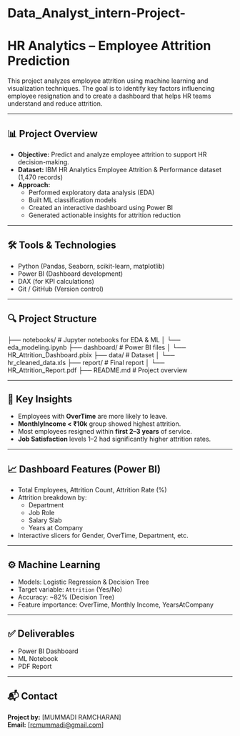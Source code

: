 # Data_Analyst_intern-Project-
# HR Analytics – Employee Attrition Prediction

This project analyzes employee attrition using machine learning and visualization techniques. The goal is to identify key factors influencing employee resignation and to create a dashboard that helps HR teams understand and reduce attrition.

---

## 📊 Project Overview

- **Objective:** Predict and analyze employee attrition to support HR decision-making.
- **Dataset:** IBM HR Analytics Employee Attrition & Performance dataset (1,470 records)
- **Approach:** 
  - Performed exploratory data analysis (EDA)
  - Built ML classification models
  - Created an interactive dashboard using Power BI
  - Generated actionable insights for attrition reduction

---

## 🛠 Tools & Technologies

- Python (Pandas, Seaborn, scikit-learn, matplotlib)
- Power BI (Dashboard development)
- DAX (for KPI calculations)
- Git / GitHub (Version control)

---

## 🔍 Project Structure
├── notebooks/ # Jupyter notebooks for EDA & ML
│ └── eda_modeling.ipynb
├── dashboard/ # Power BI files
│ └── HR_Attrition_Dashboard.pbix
├── data/ # Dataset
│ └── hr_cleaned_data.xls
├── report/ # Final report
│ └── HR_Attrition_Report.pdf
├── README.md # Project overview

---

## 🧠 Key Insights

- Employees with **OverTime** are more likely to leave.
- **MonthlyIncome < ₹10k** group showed highest attrition.
- Most employees resigned within **first 2–3 years** of service.
- **Job Satisfaction** levels 1–2 had significantly higher attrition rates.

---

## 📈 Dashboard Features (Power BI)

- Total Employees, Attrition Count, Attrition Rate (%)
- Attrition breakdown by:
  - Department
  - Job Role
  - Salary Slab
  - Years at Company
- Interactive slicers for Gender, OverTime, Department, etc.

---

## ⚙️ Machine Learning

- Models: Logistic Regression & Decision Tree
- Target variable: `Attrition` (Yes/No)
- Accuracy: ~82% (Decision Tree)
- Feature importance: OverTime, Monthly Income, YearsAtCompany

---

## ✅ Deliverables

- Power BI Dashboard
- ML Notebook
- PDF Report 

---

## 📬 Contact

**Project by:** [MUMMADI RAMCHARAN]   
**Email:** [rcmummadi@gmail.com]

